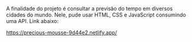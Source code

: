 A finalidade do projeto é consultar a previsão do tempo em diversos cidades do mundo. Nele, pude usar HTML, CSS e JavaScript consumindo uma API. Link abaixo:

https://precious-mousse-9d44e2.netlify.app/
